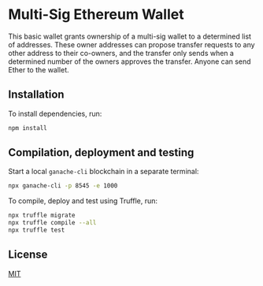 # Multi-Sig Ethereum Wallet

This basic wallet grants ownership of a multi-sig wallet to a determined list of addresses. These owner addresses can propose transfer requests to any other address to their co-owners, and the transfer only sends when a determined number of the owners approves the transfer. Anyone can send Ether to the wallet.


## Installation

To install dependencies, run:

```bash
npm install
```

## Compilation, deployment and testing

Start a local ```ganache-cli``` blockchain in a separate terminal:

```bash
npx ganache-cli -p 8545 -e 1000
```

To compile, deploy and test using Truffle, run:

```bash
npx truffle migrate
npx truffle compile --all
npx truffle test
```


## License

[MIT](https://choosealicense.com/licenses/mit/)
